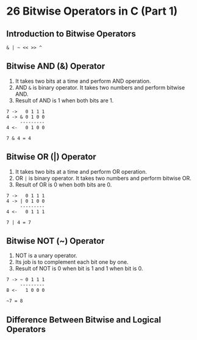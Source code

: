 # 26 Bitwise Operators in C (Part 1)

## Introduction to Bitwise Operators

```
& | ~ << >> ^
```

## Bitwise AND (&) Operator

1. It takes two bits at a time and perform AND operation.
2. AND `&` is binary operator. It takes two numbers and perform bitwise AND.
3. Result of AND is 1 when both bits are 1.

```
7 ->   0 1 1 1
4 -> & 0 1 0 0
     ---------
4 <-   0 1 0 0

7 & 4 = 4
```

## Bitwise OR (|) Operator

1. It takes two bits at a time and perform OR operation.
2. OR `|` is binary operator. It takes two numbers and perform bitwise OR.
3. Result of OR is 0 when both bits are 0.

```
7 ->   0 1 1 1
4 -> | 0 1 0 0
     ---------
4 <-   0 1 1 1

7 | 4 = 7
```

## Bitwise NOT (~) Operator

1. NOT is a unary operator.
2. Its job is to complement each bit one by one.
3. Result of NOT is 0 when bit is 1 and 1 when bit is 0.

```
7 -> ~ 0 1 1 1
     ---------
8 <-   1 0 0 0

~7 = 8
```

## Difference Between Bitwise and Logical Operators
